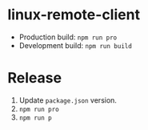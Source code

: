 # linux-remote-client
- Production build: `npm run pro`
- Development build: `npm run build`
# Release
1. Update `package.json` version.
2. `npm run pro`
3. `npm run p`

